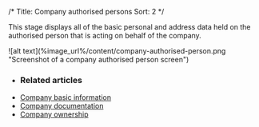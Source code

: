 /*
Title: Company authorised persons
Sort: 2
*/

This stage displays all of the basic personal and address data held on the authorised person that is acting on behalf of the company.

<div class="img-container">
![alt text](%image_url%/content/company-authorised-person.png "Screenshot of a company authorised person screen")
</div>

+ ### Related articles
+ [Company basic information](/stages-for-companies/company-information)
+ [Company documentation](/stages-for-companies/company-documentation)
+ [Company ownership](/stages-for-companies/company-ownership)